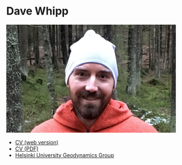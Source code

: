 # Dave Whipp

<img alt="Dave Whipp" src="img/dmw-forest.jpg" width="450">

- [CV (web version)](https://davewhipp.github.io/markdown-cv/)
- [CV (PDF)](https://davewhipp.github.io/markdown-cv/whipp-CV.pdf)
- [Helsinki University Geodynamics Group](https://www.helsinki.fi/geodynamics)
